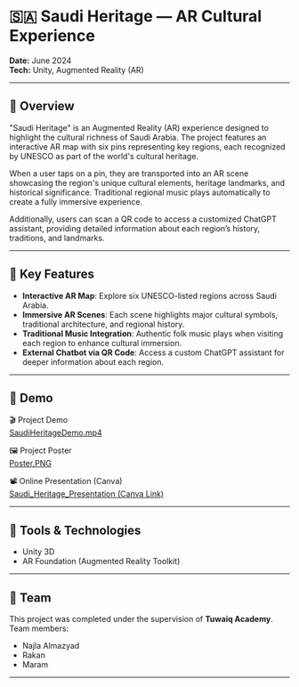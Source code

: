 # 🇸🇦 Saudi Heritage — AR Cultural Experience

**Date:** June 2024  
**Tech:** Unity, Augmented Reality (AR)

---

## 🎯 Overview

"Saudi Heritage" is an Augmented Reality (AR) experience designed to highlight the cultural richness of Saudi Arabia. The project features an interactive AR map with six pins representing key regions, each recognized by UNESCO as part of the world's cultural heritage.

When a user taps on a pin, they are transported into an AR scene showcasing the region's unique cultural elements, heritage landmarks, and historical significance. Traditional regional music plays automatically to create a fully immersive experience.

Additionally, users can scan a QR code to access a customized ChatGPT assistant, providing detailed information about each region’s history, traditions, and landmarks.

---

## 🌟 Key Features

- **Interactive AR Map**: Explore six UNESCO-listed regions across Saudi Arabia.
- **Immersive AR Scenes**: Each scene highlights major cultural symbols, traditional architecture, and regional history.
- **Traditional Music Integration**: Authentic folk music plays when visiting each region to enhance cultural immersion.
- **External Chatbot via QR Code**: Access a custom ChatGPT assistant for deeper information about each region.

---

## 🎥 Demo

🎬 Project Demo  
[SaudiHeritageDemo.mp4](./SaudiHeritageDemo.mp4)

🖼️ Project Poster  
[Poster.PNG](./Poster.PNG)

📽️ Online Presentation (Canva)  
[Saudi_Heritage_Presentation (Canva Link)](https://www.canva.com/design/DAGK8O_BR84/F8mACgVd_jvejMDg4SqIuw/view?utm_content=DAGK8O_BR84&utm_campaign=designshare&utm_medium=link&utm_source=viewer)

---

## 🔧 Tools & Technologies

- Unity 3D
- AR Foundation (Augmented Reality Toolkit)

---

## 👥 Team

This project was completed under the supervision of **Tuwaiq Academy**.  
Team members:
- Najla Almazyad
- Rakan 
- Maram 

---
